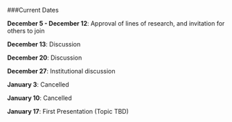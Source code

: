 ###Current Dates

**December 5 - December 12**: Approval of lines of research, and invitation for others to join

**December 13**: Discussion

**December 20**: Discussion

**December 27**: Institutional discussion

**January 3**: Cancelled

**January 10**: Cancelled

**January 17**: First Presentation (Topic TBD)